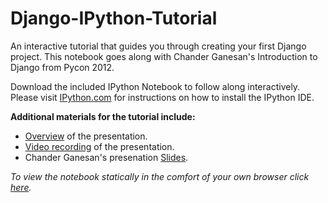 Django-IPython-Tutorial
=======================

An interactive tutorial that guides you through creating your first Django project. This notebook goes along with Chander Ganesan's Introduction to Django from Pycon 2012. 

Download the included IPython Notebook to follow along interactively. Please visit [IPython.com](http://ipython.org/install.html) for instructions on how to install the IPython IDE.

**Additional materials for the tutorial include:**

*  [Overview](https://us.pycon.org/2012/schedule/presentation/327/) of the presentation. 
*  [Video recording](http://youtu.be/hp5ymCrD9yw) of the presentation.
*  Chander Ganesan's presenation [Slides](http://www.otg-nc.com/site_media/pdf/django2012.pdf).

*To view the notebook statically in the comfort of your own browser click [here](http://nbviewer.ipython.org/urls/raw.github.com/agconti/Django-IPython-Tutorial/master/django_tut.ipynb).*
